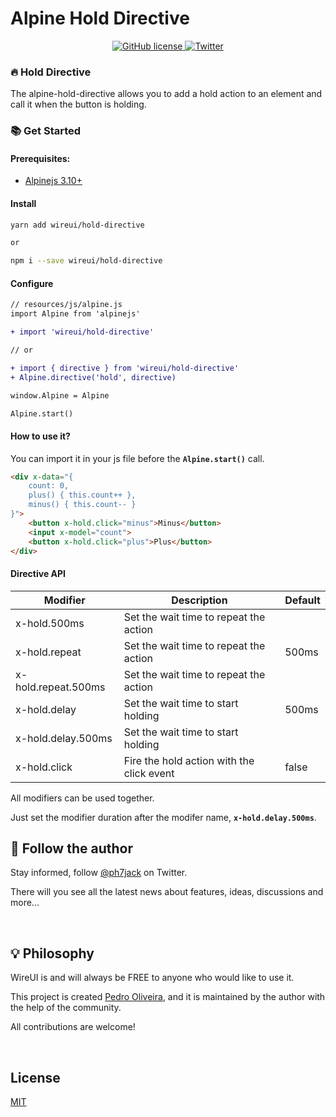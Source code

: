 # Alpine Hold Directive

<p align="center">
    <a href="https://github.com/wireui/alpine-hold-directive/blob/master/LICENSE">
        <img src="https://img.shields.io/github/license/wireui/alpine-hold-directive" alt="GitHub license" data-canonical-src="https://img.shields.io/github/license/wireui/alpine-hold-directive" style="max-width:100%;" />
    </a>
    <a href="https://twitter.com/ph7jack">
        <img alt="Twitter" src="https://img.shields.io/twitter/url?url=https%3A%2F%2Fgithub.com%2Fwireui%2Falpine-hold-directive"></a>
    </a>
</p>

### 🔥 Hold Directive
The alpine-hold-directive allows you to add a hold action to an element and call it when the button is holding.


### 📚 Get Started
#### Prerequisites:
* [Alpinejs 3.10+](https://alpinejs.dev)

#### Install
```bash
yarn add wireui/hold-directive

or

npm i --save wireui/hold-directive
```

#### Configure
```diff
// resources/js/alpine.js
import Alpine from 'alpinejs'

+ import 'wireui/hold-directive'

// or

+ import { directive } from 'wireui/hold-directive'
+ Alpine.directive('hold', directive)

window.Alpine = Alpine

Alpine.start()
```

#### How to use it?
You can import it in your js file before the **`Alpine.start()`** call.

```html
<div x-data="{
    count: 0,
    plus() { this.count++ },
    minus() { this.count-- }
}">
    <button x-hold.click="minus">Minus</button>
    <input x-model="count">
    <button x-hold.click="plus">Plus</button>
</div>
```

#### Directive API
|      Modifier       |                Description                | Default |
|---------------------|-------------------------------------------|---------|
| x-hold.500ms        | Set the wait time to repeat the action    |         |
| x-hold.repeat       | Set the wait time to repeat the action    |  500ms  |
| x-hold.repeat.500ms | Set the wait time to repeat the action    |         |
| x-hold.delay        | Set the wait time to start holding        |  500ms  |
| x-hold.delay.500ms  | Set the wait time to start holding        |         |
| x-hold.click        | Fire the hold action with the click event |  false  |

All modifiers can be used together.

Just set the modifier duration after the modifer name, **`x-hold.delay.500ms`**.

<h2>📣 Follow the author</h2>

Stay informed, follow [@ph7jack] on Twitter.

There will you see all the latest news about features, ideas, discussions and more...

<br/>

<h2> 💡 Philosophy</h2>

WireUI is and will always be FREE to anyone who would like to use it.

This project is created [Pedro Oliveira], and it is maintained by the author with the help of the community.

All contributions are welcome!

<br/>

## License

[MIT](https://opensource.org/licenses/MIT)

[@ph7jack]: https://twitter.com/ph7jack
[Pedro Oliveira]: https://github.com/PH7-Jack

